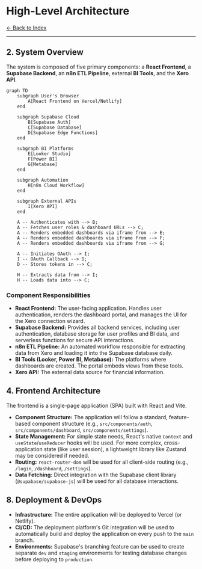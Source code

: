 # High-Level Architecture

[← Back to Index](index.md)

---

## 2. System Overview

The system is composed of five primary components: a **React Frontend**, a **Supabase Backend**, an **n8n ETL Pipeline**, external **BI Tools**, and the **Xero API**.

```mermaid
graph TD
    subgraph User's Browser
        A[React Frontend on Vercel/Netlify]
    end

    subgraph Supabase Cloud
        B[Supabase Auth]
        C[Supabase Database]
        D[Supabase Edge Functions]
    end

    subgraph BI Platforms
        E[Looker Studio]
        F[Power BI]
        G[Metabase]
    end
    
    subgraph Automation
        H[n8n Cloud Workflow]
    end

    subgraph External APIs
        I[Xero API]
    end

    A -- Authenticates with --> B;
    A -- Fetches user roles & dashboard URLs --> C;
    A -- Renders embedded dashboards via iframe from --> E;
    A -- Renders embedded dashboards via iframe from --> F;
    A -- Renders embedded dashboards via iframe from --> G;
    
    A -- Initiates OAuth --> I;
    I -- OAuth Callback --> D;
    D -- Stores tokens in --> C;

    H -- Extracts data from --> I;
    H -- Loads data into --> C;
```

### Component Responsibilities

* **React Frontend:** The user-facing application. Handles user authentication, renders the dashboard portal, and manages the UI for the Xero connection wizard.
* **Supabase Backend:** Provides all backend services, including user authentication, database storage for user profiles and BI data, and serverless functions for secure API interactions.
* **n8n ETL Pipeline:** An automated workflow responsible for extracting data from Xero and loading it into the Supabase database daily.
* **BI Tools (Looker, Power BI, Metabase):** The platforms where dashboards are created. The portal embeds views from these tools.
* **Xero API:** The external data source for financial information.

## 4. Frontend Architecture

The frontend is a single-page application (SPA) built with React and Vite.

* **Component Structure:** The application will follow a standard, feature-based component structure (e.g., `src/components/auth`, `src/components/dashboard`, `src/components/settings`).
* **State Management:** For simple state needs, React's native `Context` and `useState`/`useReducer` hooks will be used. For more complex, cross-application state (like user session), a lightweight library like Zustand may be considered if needed.
* **Routing:** `react-router-dom` will be used for all client-side routing (e.g., `/login`, `/dashboard`, `/settings`).
* **Data Fetching:** Direct integration with the Supabase client library (`@supabase/supabase-js`) will be used for all database interactions.

## 8. Deployment & DevOps

* **Infrastructure:** The entire application will be deployed to Vercel (or Netlify).
* **CI/CD:** The deployment platform's Git integration will be used to automatically build and deploy the application on every push to the `main` branch.
* **Environments:** Supabase's branching feature can be used to create separate `dev` and `staging` environments for testing database changes before deploying to `production`.

